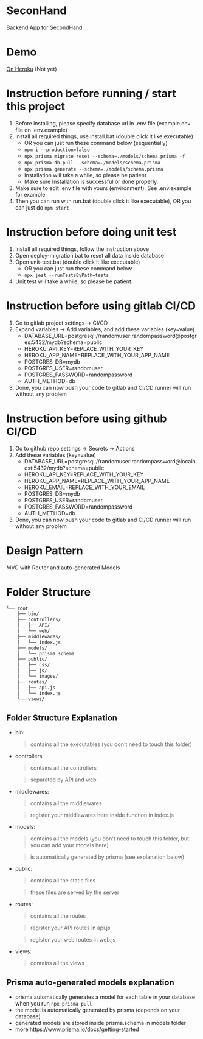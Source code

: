 # SeconHand

Backend App for SecondHand

# Demo

[On Heroku](https://github.com/5ECONDHAND/secondhand) (Not yet)

# Instruction before running / start this project

1. Before installing, please specify database url in .env file (example env file on .env.example)
2. Install all required things, use install.bat (double click it like executable)
    - OR you can just run these command below (sequentially)
    - `npm i --production=false`
    - `npx prisma migrate reset --schema=./models/schema.prisma -f`
    - `npx prisma db pull --schema=./models/schema.prisma`
    - `npx prisma generate --schema=./models/schema.prisma`
    - Installation will take a while, so please be patient.
    - Make sure Installation is successful or done properly.
3. Make sure to edit .env file with yours (environment). See .env.example for example
4. Then you can run with run.bat (double click it like executable), OR you can just do `npm start`

# Instruction before doing unit test
1. Install all required things, follow the instruction above
2. Open deploy-migration.bat to reset all data inside database
3. Open unit-test.bat (double click it like executable)
    - OR you can just run these command below
    - `npx jest --runTestsByPath=tests`
4. Unit test will take a while, so please be patient.

# Instruction before using gitlab CI/CD
1. Go to gitlab project settings -> CI/CD
2. Expand variables -> Add variables, and add these variables (key=value)
    - DATABASE_URL=postgresql://randomuser:randompassword@postgres:5432/mydb?schema=public
    - HEROKU_API_KEY=REPLACE_WITH_YOUR_KEY
    - HEROKU_APP_NAME=REPLACE_WITH_YOUR_APP_NAME
    - POSTGRES_DB=mydb
    - POSTGRES_USER=randomuser
    - POSTGRES_PASSWORD=randompassword
    - AUTH_METHOD=db
3. Done, you can now push your code to gitlab and CI/CD runner will run without any problem

# Instruction before using github CI/CD
1. Go to github repo settings -> Secrets -> Actions
2. Add these variables (key=value)
    - DATABASE_URL=postgresql://randomuser:randompassword@localhost:5432/mydb?schema=public
    - HEROKU_API_KEY=REPLACE_WITH_YOUR_KEY
    - HEROKU_APP_NAME=REPLACE_WITH_YOUR_APP_NAME
    - HEROKU_EMAIL=REPLACE_WITH_YOUR_EMAIL
    - POSTGRES_DB=mydb
    - POSTGRES_USER=randomuser
    - POSTGRES_PASSWORD=randompassword
    - AUTH_METHOD=db
3. Done, you can now push your code to gitlab and CI/CD runner will run without any problem


# Design Pattern

MVC with Router and auto-generated Models

# Folder Structure

```bash
└── root
    ├── bin/
    ├── controllers/
    │   ├── API/
    │   └── web/
    ├── middlewares/
    │   └── index.js
    ├── models/
    │   └── prisma.schema
    ├── public/
    │   ├── css/
    │   ├── js/
    │   └── images/
    ├── routes/
    │   ├── api.js
    │   └── index.js
    └── views/
```

## Folder Structure Explanation

- bin:
  > contains all the executables (you don't need to touch this folder)
- controllers:
  > contains all the controllers

  > separated by API and web
- middlewares:
  > contains all the middlewares

  > register your middlewares here inside function in index.js
- models:
  > contains all the models (you don't need to touch this folder, but you can add your models here)

  > is automatically generated by prisma (see explanation below)
- public:
  > contains all the static files

  > these files are served by the server
- routes:
  > contains all the routes

  > register your API routes in api.js

  > register your web routes in web.js
- views:
  > contains all the views

## Prisma auto-generated models explanation

- prisma automatically generates a model for each table in your database when you run `npx prisma pull`
- the model is automatically generated by prisma (depends on your database)
- generated models are stored inside prisma.schema in models folder
- more https://www.prisma.io/docs/getting-started
